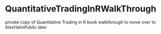 # QuantitativeTradingInRWalkThrough
private copy of Quantitative Trading in R book walkthrough to move over to AlexHahnPublic later
